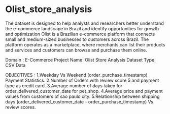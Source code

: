 # Olist_store_analysis
The dataset is designed to help analysts and researchers better understand the e-commerce landscape in Brazil and identify opportunities for growth and optimization
Olist is a Brazilian e-commerce platform that connects small and medium-sized businesses to customers across Brazil. The platform operates as a marketplace, where merchants can list their products and services and customers can browse and purchase them online.

Domain : E-Commerce
Project Name: Olist Store Analysis
Dataset Type: CSV Data


OBJECTIVES :
1.Weekday Vs Weekend (order_purchase_timestamp) Payment Statistics.
2.Number of Orders with review score 5 and payment type as credit card.
3.Average number of days taken for order_delivered_customer_date for pet_shop.
4.Average price and payment values from customers of sao paulo city.
5.Relationship between shipping days (order_delivered_customer_date - order_purchase_timestamp) Vs review scores.



